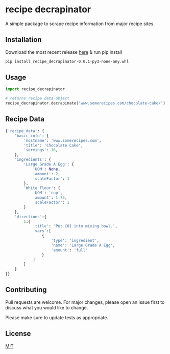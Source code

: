 # recipe decrapinator

A simple package to scrape recipe information from major recipe sites.

## Installation

Download the most recent release [here](https://pip.pypa.io/en/stable/) & run pip install



```bash
pip install recipe_decrapinator-0.0.1-py3-none-any.whl
```

## Usage

```python
import recipe_decrapinator

# returns recipe data object
recipe_decrapinator.decrapinate('www.somerecipes.com/chocolate-cake/')
```
## Recipe Data
```python
{'recipe_data': {
    'basic_info': {
        'hostname': 'www.somerecipes.com',
        'title': 'Chocolate Cake',
        'servings': 16,
    },
    'ingredients': {
        'Large Grade A Egg': {
            'UOM': None,
            'amount': 2,
            'scaleFactor': 1
        },
        'White Flour': {
            'UOM': 'cup',
            'amount': 1.75,
            'scaleFactor': 1
        }
    },
    'directions':{
        1:{
            'title': 'Put {0} into mixing bowl.',
            'vars':[
                {
                    'type': 'ingredient',
                    'name': 'Large Grade A Egg',
                    'amount': 'full'
                }
            ]  
        }
    }
}}
```


## Contributing
Pull requests are welcome. For major changes, please open an issue first to discuss what you would like to change.

Please make sure to update tests as appropriate.

## License
[MIT](https://choosealicense.com/licenses/mit/)